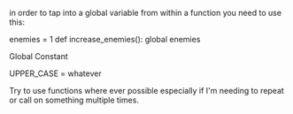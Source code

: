 in order to tap into a global variable from within a function you need to use this:


enemies = 1
def increase_enemies():
    global enemies

Global Constant

UPPER_CASE = whatever

Try to use functions where ever possible especially if I'm needing to repeat or call on something multiple times.